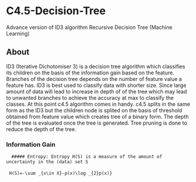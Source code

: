 # C4.5-Decision-Tree
Advance version of ID3 algorithm Recursive Decision Tree (Machine Learning)

## About
ID3 (Iterative Dichotomiser 3)  is a decision tree algorithm which classifies its children on the basis of the information gain
based on the feature. Branches of the decision tree depends on the number of feature value a feature has.
ID3 is best used to classify data with shorter size. Since large amount of data will lead to increase in depth of of the tree which may lead to unwanted branches to achieve the accuracy at max to classify the classes.
  At this point c4.5 algorithm comes in handy. c4.5 splits in the same form as the ID3 but the children node is splited on the basis of threshold obtained from feature value which creates tree of a binary form. The depth of the tree is evaluated once the tree is generated.
Tree pruning is done to reduce the depth of the tree.

### Information Gain
      ##### Entropy: Entropy H(S) is a measure of the amount of uncertainty in the (data) set S
                      `H(S)=-\sum _{x\in X}-p(x)\log _{2}p(x)}` 
